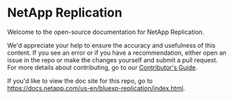 # NetApp Replication

Welcome to the open-source documentation for NetApp Replication. 

We'd appreciate your help to ensure the accuracy and usefulness of this content. If you see an error or if you have a recommendation, either open an issue in the repo or make the changes yourself and submit a pull request. For more details about contributing, go to our [Contributor's Guide](https://docs.netapp.com/us-en/contribute/).

If you'd like to view the doc site for this repo, go to https://docs.netapp.com/us-en/bluexp-replication/index.html.